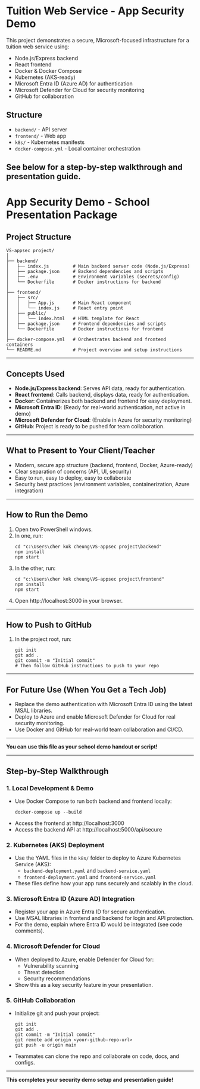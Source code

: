 # Tuition Web Service - App Security Demo

This project demonstrates a secure, Microsoft-focused infrastructure for a tuition web service using:
- Node.js/Express backend
- React frontend
- Docker & Docker Compose
- Kubernetes (AKS-ready)
- Microsoft Entra ID (Azure AD) for authentication
- Microsoft Defender for Cloud for security monitoring
- GitHub for collaboration

## Structure
- `backend/` - API server
- `frontend/` - Web app
- `k8s/` - Kubernetes manifests
- `docker-compose.yml` - Local container orchestration

## See below for a step-by-step walkthrough and presentation guide.

# App Security Demo - School Presentation Package

## Project Structure

```
VS-appsec project/
│
├── backend/
│   ├── index.js         # Main backend server code (Node.js/Express)
│   ├── package.json     # Backend dependencies and scripts
│   ├── .env             # Environment variables (secrets/config)
│   └── Dockerfile       # Docker instructions for backend
│
├── frontend/
│   ├── src/
│   │   ├── App.js       # Main React component
│   │   └── index.js     # React entry point
│   ├── public/
│   │   └── index.html   # HTML template for React
│   ├── package.json     # Frontend dependencies and scripts
│   └── Dockerfile       # Docker instructions for frontend
│
├── docker-compose.yml   # Orchestrates backend and frontend containers
└── README.md            # Project overview and setup instructions
```

---

## Concepts Used
- **Node.js/Express backend**: Serves API data, ready for authentication.
- **React frontend**: Calls backend, displays data, ready for authentication.
- **Docker**: Containerizes both backend and frontend for easy deployment.
- **Microsoft Entra ID**: (Ready for real-world authentication, not active in demo)
- **Microsoft Defender for Cloud**: (Enable in Azure for security monitoring)
- **GitHub**: Project is ready to be pushed for team collaboration.

---

## What to Present to Your Client/Teacher
- Modern, secure app structure (backend, frontend, Docker, Azure-ready)
- Clear separation of concerns (API, UI, security)
- Easy to run, easy to deploy, easy to collaborate
- Security best practices (environment variables, containerization, Azure integration)

---

## How to Run the Demo
1. Open two PowerShell windows.
2. In one, run:
   ```
   cd "c:\Users\cher kok cheung\VS-appsec project\backend"
   npm install
   npm start
   ```
3. In the other, run:
   ```
   cd "c:\Users\cher kok cheung\VS-appsec project\frontend"
   npm install
   npm start
   ```
4. Open http://localhost:3000 in your browser.

---

## How to Push to GitHub
1. In the project root, run:
   ```
   git init
   git add .
   git commit -m "Initial commit"
   # Then follow GitHub instructions to push to your repo
   ```

---

## For Future Use (When You Get a Tech Job)
- Replace the demo authentication with Microsoft Entra ID using the latest MSAL libraries.
- Deploy to Azure and enable Microsoft Defender for Cloud for real security monitoring.
- Use Docker and GitHub for real-world team collaboration and CI/CD.

---

**You can use this file as your school demo handout or script!**

---

## Step-by-Step Walkthrough

### 1. Local Development & Demo
- Use Docker Compose to run both backend and frontend locally:
  ```
  docker-compose up --build
  ```
- Access the frontend at http://localhost:3000
- Access the backend API at http://localhost:5000/api/secure

### 2. Kubernetes (AKS) Deployment
- Use the YAML files in the `k8s/` folder to deploy to Azure Kubernetes Service (AKS):
  - `backend-deployment.yaml` and `backend-service.yaml`
  - `frontend-deployment.yaml` and `frontend-service.yaml`
- These files define how your app runs securely and scalably in the cloud.

### 3. Microsoft Entra ID (Azure AD) Integration
- Register your app in Azure Entra ID for secure authentication.
- Use MSAL libraries in frontend and backend for login and API protection.
- For the demo, explain where Entra ID would be integrated (see code comments).

### 4. Microsoft Defender for Cloud
- When deployed to Azure, enable Defender for Cloud for:
  - Vulnerability scanning
  - Threat detection
  - Security recommendations
- Show this as a key security feature in your presentation.

### 5. GitHub Collaboration
- Initialize git and push your project:
  ```
  git init
  git add .
  git commit -m "Initial commit"
  git remote add origin <your-github-repo-url>
  git push -u origin main
  ```
- Teammates can clone the repo and collaborate on code, docs, and configs.

---

**This completes your security demo setup and presentation guide!**